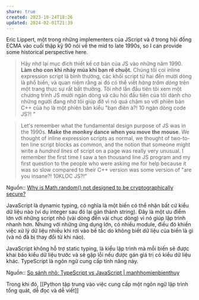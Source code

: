 ```yaml
---
share: true
created: 2023-10-24T18:26
updated: 2024-02-01T21:39
---
```

Eric Lippert, một trong những implementers của JScript và ở trong hội đồng ECMA vào cuối thập kỷ 90 nói về  the mid to late 1990s, so I can provide some historical perspective here.
> Hãy nhớ lại mục đích thiết kế cơ bản của JS vào những năm 1990. **Làm cho con khỉ nhảy múa khi bạn rê chuột.** Chúng tôi coi inline expression script là bình thường, các khối script từ hai đến mười dòng là phổ biến, và quan niệm rằng ai đó có thể viết *hàng trăm dòng* trên một trang thực sự rất bất thường. Tôi nhớ lần đầu tiên tôi xem một chương trình JS mười ngàn dòng và câu hỏi đầu tiên của tôi dành cho những người đang nhờ tôi giúp đỡ vì nó quá chậm so với phiên bản C++ của họ là một phiên bản kiểu "bạn điên à?! 10 ngàn dòng code JS?! "

>Let's remember what the fundamental design purpose of JS was in the 1990s. **Make the monkey dance when you move the mouse**. We thought of inline expression scripts as normal, we thought of two-to-ten line script blocks as common, and the notion that someone might write a _hundred lines_ of script on a page was really very unusual. I remember the first time I saw a ten thousand line JS program and my first question to the people who were asking me for help because it was so slow compared to their C++ version was some version of "are you insane?! 10KLOC JS?!"

Nguồn:: [Why is Math.random() not designed to be cryptographically secure?](https://security.stackexchange.com/a/181623/94500)

JavaScript là dynamic typing, có nghĩa là một biến có thể nhận bất cứ kiểu dữ liệu nào (ví dụ integer sau đó lại gán thành string). Đây là một ưu điểm lớn với những script nhỏ (vài dòng đến vài chục dòng) vì nó giúp lập trình nhanh hơn. Nhưng với những ứng dụng lớn, có nhiều module, điều đó khiến việc xử lý dữ liệu nhiều khi rơi vào bế tắc do không biết dữ liệu của biến là gì (và nó đã bị thay đổi từ khi nào).

JavaScript không hỗ trợ static typing, là kiểu lập trình mà mỗi biến sẽ được khai báo kiểu dữ liệu trước và sẽ gặp lỗi nếu được gán giá trị có kiểu dữ liệu khác. TypeScript là ngôn ngữ cung cấp tính năng này.

Nguồn:: [So sánh nhỏ: TypeScript vs JavaScript | manhhomienbienthuy](https://manhhomienbienthuy.github.io/2022/03/01/so-sanh-nho-typescript-vs-javascript.html)

Trong khi đó, [[Python tập trung vào việc cung cấp một ngôn ngữ lập trình tổng quát, dễ đọc và dễ viết]] 
